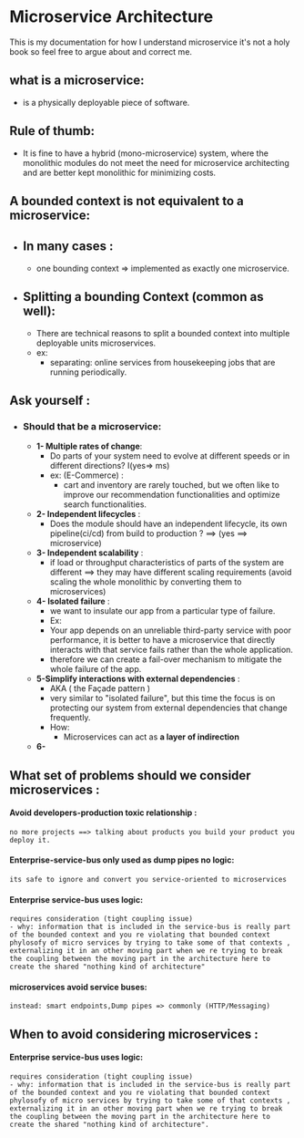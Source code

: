 # Microservice Architecture
This is my documentation for how I understand microservice it's not a holy book so feel free to argue about and correct me.

## what is a microservice:
  - is a physically deployable piece of software.

## Rule  of thumb:
  - It is fine to have a hybrid (mono-microservice) system, where the monolithic modules do not meet the need for microservice architecting and are better kept monolithic for minimizing costs.

## A bounded context is not equivalent to a microservice:
  - ## In many cases : 
    - one bounding context => implemented as exactly one microservice.
  - ## Splitting a bounding Context (common as well):
    - There are technical reasons to split a bounded context into multiple deployable units   microservices.
    - ex:
      - separating: online services from housekeeping jobs that are running periodically.
        
## Ask yourself :
  - ### Should that be a microservice:
    - **1- Multiple rates of change**:
        - Do parts of your system need to evolve at different speeds or in different directions? I(yes=> ms)
        - ex: (E-Commerce) :
          - cart and inventory are rarely touched, but we often like to improve our recommendation functionalities and optimize search functionalities.
    - **2- Independent lifecycles** :
      - Does the module should have an independent lifecycle, its own pipeline(ci/cd) from build to production ? ==> (yes ==> microservice) 
    - **3- Independent scalability** : 
      - if load or throughput characteristics of parts of the system are different ==> they may have different scaling requirements (avoid scaling the whole monolithic by converting them to microservices)
    - **4- Isolated failure** :
      -  we want to insulate our app from a particular type of failure.
      -  Ex:
        - Your app depends on an unreliable third-party service with poor performance, it is better to have a microservice that directly interacts with that service fails rather than the whole application.
        - therefore we can create a fail-over mechanism to mitigate the whole failure of the app.
    - **5-Simplify interactions with external dependencies** :
        - AKA ( the Façade pattern )
        - very similar to "isolated failure", but this time the focus is on protecting our system from external dependencies that change frequently.
        - How:
          - Microservices can act as <b>a layer of indirection</b> 
    - **6-**
## What set of problems should we consider microservices :
  #### Avoid developers-production toxic relationship :
    no more projects ==> talking about products you build your product you deploy it.
  #### Enterprise-service-bus only used as dump pipes no logic:
    its safe to ignore and convert you service-oriented to microservices
  #### Enterprise service-bus uses logic:
    requires consideration (tight coupling issue)
    - why: information that is included in the service-bus is really part of the bounded context and you re violating that bounded context phylosofy of micro services by trying to take some of that contexts , externalizing it in an other moving part when we re trying to break the coupling between the moving part in the architecture here to create the shared "nothing kind of architecture"
  #### microservices avoid service buses:
    instead: smart endpoints,Dump pipes => commonly (HTTP/Messaging)
  
## When to avoid considering microservices :
  #### Enterprise service-bus uses logic:
    requires consideration (tight coupling issue)
    - why: information that is included in the service-bus is really part of the bounded context and you re violating that bounded context phylosofy of micro services by trying to take some of that contexts , externalizing it in an other moving part when we re trying to break the coupling between the moving part in the architecture here to create the shared "nothing kind of architecture".
    
